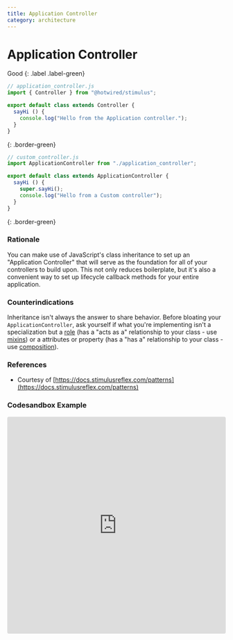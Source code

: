 ```yaml
---
title: Application Controller
category: architecture
---
```


# Application Controller

<!-- #### by @julianrubisch {% avatar julianrubisch size=24 %} -->
<!-- {: .fs-3 } -->


Good
{: .label .label-green}

```js
// application_controller.js
import { Controller } from "@hotwired/stimulus";

export default class extends Controller {
  sayHi () {
    console.log("Hello from the Application controller.");
  }
}
```
{: .border-green}

```js
// custom_controller.js
import ApplicationController from "./application_controller";

export default class extends ApplicationController {
  sayHi () {
    super.sayHi();
    console.log("Hello from a Custom controller");
  }
}
```
{: .border-green}

### Rationale
You can make use of JavaScript's class inheritance to set up an "Application Controller" that will serve as the foundation for all of your controllers to build upon. This not only reduces boilerplate, but it's also a convenient way to set up lifecycle callback methods for your entire application.

### Counterindications
Inheritance isn't always the answer to share behavior. Before bloating your `ApplicationController`, ask yourself if what you're implementing isn't a specialization but a [role](https://en.wikipedia.org/wiki/Data,_context_and_interaction) (has a "acts as a" relationship to your class - use [mixins](./mixins.md)) or a attributes or property (has a "has a" relationship to your class - use [composition](https://en.wikipedia.org/wiki/Composition_over_inheritance)).

### References
- Courtesy of [https://docs.stimulusreflex.com/patterns](https://docs.stimulusreflex.com/patterns)

### Codesandbox Example
<iframe
     src="https://codesandbox.io/embed/practical-shockley-lo5ns?fontsize=14&hidenavigation=1&module=%2Fsrc%2Fcontrollers%2Fexample_controller.js&theme=dark"
     style="width:100%; height:500px; border:0; border-radius: 4px; overflow:hidden;"
     title="practical-shockley-lo5ns"
     allow="accelerometer; ambient-light-sensor; camera; encrypted-media; geolocation; gyroscope; hid; microphone; midi; payment; usb; vr; xr-spatial-tracking"
     sandbox="allow-autoplay allow-forms allow-modals allow-popups allow-presentation allow-same-origin allow-scripts"
   ></iframe>
